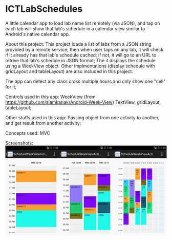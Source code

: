 ICTLabSchedules
===============
A little calendar app to load lab name list remotely (via JSON), and tap on each lab will show that lab's schedule in a calendar view similar to Android's native calendar app. 


About this project:
This project loads a list of labs from a JSON string provided by a remote service;
then when user taps on any lab, it will check if it already has that lab's schedule 
cached; if not, it will go to an URL to retrive that lab's schedule in JSON format; 
The it displays the schedule using a WeekView object. Other implmentations (display schedule with gridLayout and tableLayout) are also included in this project. 

The app can detect any class cross multiple hours and only show one "cell" for it;


Controls used in this app:
WeekView (from https://github.com/alamkanak/Android-Week-View)
TextView, gridLayout, tableLayout;

Other stuffs used in this app:
Passing object from one activity to another, and get result from another activity;

Concepts used: 
MVC

Screenshots:
![ScreenShot](/screenshots/mainactivity.png)